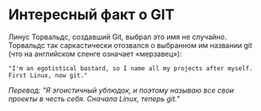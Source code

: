 # Интересный факт о GIT

Линус Торвальдс, создавший Git, выбрал это имя не случайно. Торвальдс так саркастически отозвался о выбранном им названии git (что на английском сленге означает «мерзавец»):

	"I'm an egotistical bastard, so I name all my projects after myself. First Linux, now git." 
 *Перевод: "Я эгоистичный ублюдок, и поэтому называю все свои проекты в честь себя. Сначала Linux, теперь git."*
